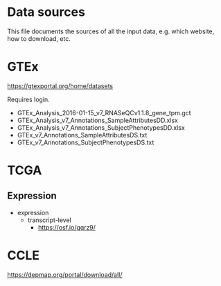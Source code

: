 # Data sources

This file documents the sources of all the input data, e.g. which website, how to download, etc.


# GTEx

https://gtexportal.org/home/datasets

Requires login.

- GTEx_Analysis_2016-01-15_v7_RNASeQCv1.1.8_gene_tpm.gct
- GTEx_Analysis_v7_Annotations_SampleAttributesDD.xlsx
- GTEx_Analysis_v7_Annotations_SubjectPhenotypesDD.xlsx
- GTEx_v7_Annotations_SampleAttributesDS.txt
- GTEx_v7_Annotations_SubjectPhenotypesDS.txt


# TCGA

## Expression


- expression
  - transcript-level
    - https://osf.io/gqrz9/


# CCLE

https://depmap.org/portal/download/all/
